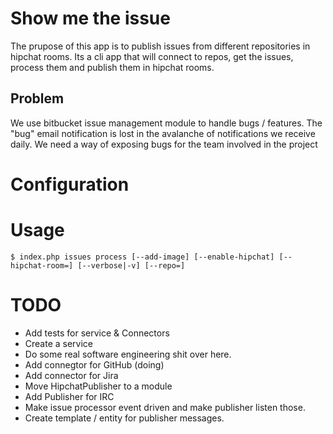 # Show me the issue

The prupose of this app is to publish issues from different repositories in hipchat rooms.
Its a cli app that will connect to repos, get the issues, process them and publish them in hipchat rooms.

## Problem

   We use bitbucket issue management module to handle bugs / features.
   The "bug" email notification is lost in the avalanche of notifications we receive daily.
   We need a way of exposing bugs for the team involved in the project

# Configuration

# Usage

```
$ index.php issues process [--add-image] [--enable-hipchat] [--hipchat-room=] [--verbose|-v] [--repo=]
```

# TODO

  - Add tests for service & Connectors
  - Create a service
  - Do some real software engineering shit over here.
  - Add connegtor for GitHub (doing)
  - Add connector for Jira
  - Move HipchatPublisher to a module
  - Add Publisher for IRC
  - Make issue processor event driven and make publisher listen those.
  - Create template / entity for publisher messages.
